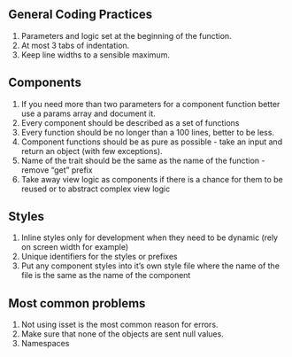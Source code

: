 ## General Coding Practices

1. Parameters and logic set at the beginning of the function.
2. At most 3 tabs of indentation.
3. Keep line widths to a sensible maximum.

## Components

1. If you need more than two parameters for a component function better use a params array and document it.
2. Every component should be described as a set of functions
3. Every function should be no longer than a 100 lines, better to be less. 
4. Component functions should be as pure as possible - take an input and return an object (with few exceptions).
5. Name of the trait should be the same as the name of the function - remove “get” prefix
6. Take away view logic as components if there is a chance for them to be reused or to abstract complex view logic

## Styles

1. Inline styles only for development when they need to be dynamic (rely on screen width for example)
2. Unique identifiers for the styles or prefixes
3. Put any component styles into it’s own style file where the name of the file is the same as the name of the component

## Most common problems

1. Not using isset is the most common reason for errors.
2. Make sure that none of the objects are sent null values. 
3. Namespaces
